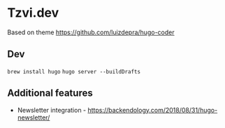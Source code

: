 # Tzvi.dev

Based on theme https://github.com/luizdepra/hugo-coder 

## Dev

`brew install hugo`
`hugo server --buildDrafts`

## Additional features

- Newsletter integration - https://backendology.com/2018/08/31/hugo-newsletter/